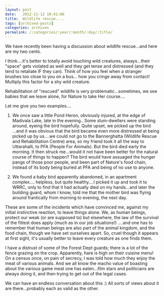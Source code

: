 ```yaml
---
layout: post
date:	2012-11-12 10:41:00
title:  Wildlife rescue....
tags: [archived-posts]
categories: archives
permalink: /:categories/:year/:month/:day/:title/
---
```

We have recently been having a discussion about wildlife rescue...and here are my two cents.

I think....it's better to totally avoid touching wild creatures, always...their "space" gets violated as well and they get tense and distressed (and they tend to retaliate IF they can).  Think of how you feel when a stranger brushes too close to you on a bus... how you cringe away from contact! Multiply this factor for a shy wild creature.

Rehabilitation of "rescued" wildlife is very problematic...sometimes, we see babies that we leave alone, for Nature to take Her course.... 

Let me give you two examples....

1. We once saw a little Pond Heron, obviously injured, at the edge of Madivala Lake, late in the evening.. Some slum-dwellers were standing around, eyeing the bird hopefully. Quite upset, we picked up the bird ...and it was obvious that the bird became even more distressed at being picked up by us....we could not go to the Bannerghatta (Wildlife Rescue and Rehabilitation Centre) area, so my friend took it all the way to Uttarahalli, to PFA (People For Animals). But the bird died early the morning. It then struck me...would it not have been better for the natural course of things to happen? The bird would have assuaged the hunger pangs of those poor people, and been part of Nature's food chain, instead of its body being buried at PFA and being of no use to anyone.

2. We found a baby bird apparently abandoned, in an apartment complex.... helpless, but quite healthy....I picked it up and took it to WRRC, only to find that it had actually died on my  hands...and later the building guard, whom I know,  told me that the mother bird was flying around frantically from morning to evening, the next day.

 These are some of the incidents which have convinced me, against my initial instinctive reaction, to leave things alone. We, as human beings, protect our weak (or are supposed to) but elsewhere, the law of the survival of the fittest does apply (much as in our job situations!) ....and one has to remember that human beings are also part of the animal kingdom, and the food chain, though we have set ourselves apart. So, cruel though it appears at first sight, it's usually better to leave every creature as one finds them.

I have a  distrust of some of the Forest Dept guards; there is a lot of the fence grazing on the crop. Apparently, hare is high on their cuisine menu!  On a census once, on pain of secrecy, I was told how much they enjoy the meat of various animals. And we all know the macho value of boasting about the various game meat one has eaten...film stars and politicians are always doing it, and then trying to get out of the legal cases.

We can have an endless conversation about this :) All sorts of views about it are there...probably each as valid as the other.
